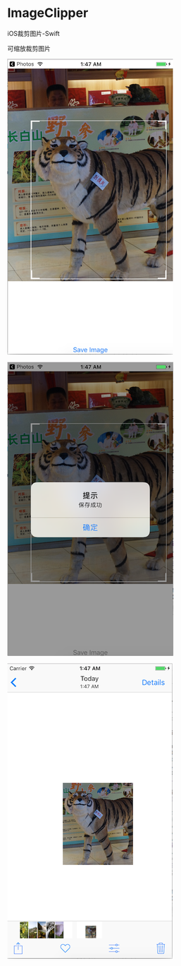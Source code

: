 # ImageClipper

iOS裁剪图片-Swift

可缩放裁剪图片


![](https://github.com/MarineXmh/ImageClipper/blob/master/ImageClipper/1.png?raw=true)

![](https://github.com/MarineXmh/ImageClipper/blob/master/ImageClipper/2.png?raw=true)

![](https://github.com/MarineXmh/ImageClipper/blob/master/ImageClipper/3.png?raw=true)
